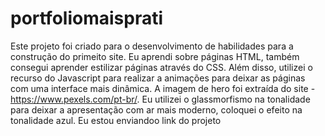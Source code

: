 # portfoliomaisprati
Este projeto foi criado para o desenvolvimento de habilidades para a construção do primeito site.
Eu aprendi sobre páginas HTML, também consegui aprender estilizar páginas através do CSS. Além disso, utilizei o recurso do Javascript para realizar a animações para deixar as páginas com uma interface mais dinâmica.
A imagem de hero foi extraída do site - https://www.pexels.com/pt-br/.
Eu utilizei o glassmorfismo na tonalidade para deixar a apresentação com ar mais moderno, coloquei o efeito na tonalidade azul. 
Eu estou enviandoo link do projeto 
